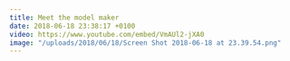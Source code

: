 ```yaml
---
title: Meet the model maker
date: 2018-06-18 23:38:17 +0100
video: https://www.youtube.com/embed/VmAUl2-jXA0
image: "/uploads/2018/06/18/Screen Shot 2018-06-18 at 23.39.54.png"
---
```


